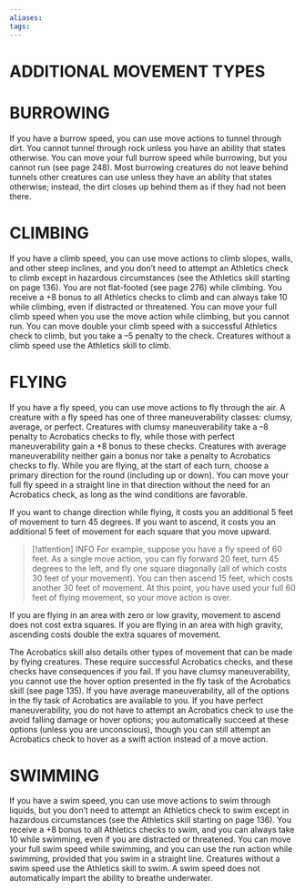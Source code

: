 ```yaml
---
aliases: 
tags: 
---
```

# ADDITIONAL MOVEMENT TYPES


# BURROWING

If you have a burrow speed, you can use move actions to tunnel through dirt. You cannot tunnel through rock unless you have an ability that states otherwise. You can move your full burrow speed while burrowing, but you cannot run (see page 248). Most burrowing creatures do not leave behind tunnels other creatures can use unless they have an ability that states otherwise; instead, the dirt closes up behind them as if they had not been there.

# CLIMBING

If you have a climb speed, you can use move actions to climb slopes, walls, and other steep inclines, and you don’t need to attempt an Athletics check to climb except in hazardous circumstances (see the Athletics skill starting on page 136). You are not flat-footed (see page 276) while climbing. You receive a +8 bonus to all Athletics checks to climb and can always take 10 while climbing, even if distracted or threatened. You can move your full climb speed when you use the move action while climbing, but you cannot run. You can move double your climb speed with a successful Athletics check to climb, but you take a –5 penalty to the check. Creatures without a climb speed use the Athletics skill to climb.

# FLYING

If you have a fly speed, you can use move actions to fly through the air. A creature with a fly speed has one of three maneuverability classes: clumsy, average, or perfect. Creatures with clumsy maneuverability take a –8 penalty to Acrobatics checks to fly, while those with perfect maneuverability gain a +8 bonus to these checks. Creatures with average maneuverability neither gain a bonus nor take a penalty to Acrobatics checks to fly. While you are flying, at the start of each turn, choose a primary direction for the round (including up or down). You can move your full fly speed in a straight line in that direction without the need for an Acrobatics check, as long as the wind conditions are favorable.

If you want to change direction while flying, it costs you an additional 5 feet of movement to turn 45 degrees. If you want to ascend, it costs you an additional 5 feet of movement for each square that you move upward. 

> [!attention] INFO
> For example, suppose you have a fly speed of 60 feet. As a single move action, you can fly forward 20 feet, turn 45 degrees to the left, and fly one square diagonally (all of which costs 30 feet of your movement). You can then ascend 15 feet, which costs another 30 feet of movement. At this point, you have used your full 60 feet of flying movement, so your move action is over.

If you are flying in an area with zero or low gravity, movement to ascend does not cost extra squares. If you are flying in an area with high gravity, ascending costs double the extra squares of movement.

The Acrobatics skill also details other types of movement that can be made by flying creatures. These require successful Acrobatics checks, and these checks have consequences if you fail. If you have clumsy maneuverability, you cannot use the hover option presented in the fly task of the Acrobatics skill (see page 135). If you have average maneuverability, all of the options in the fly task of Acrobatics are available to you. If you have perfect maneuverability, you do not have to attempt an Acrobatics check to use the avoid falling damage or hover options; you automatically succeed at these options (unless you are unconscious), though you can still attempt an Acrobatics check to hover as a swift action instead of a move action.

# SWIMMING

If you have a swim speed, you can use move actions to swim through liquids, but you don’t need to attempt an Athletics check to swim except in hazardous circumstances (see the Athletics skill starting on page 136). You receive a +8 bonus to all Athletics checks to swim, and you can always take 10 while swimming, even if you are distracted or threatened. You can move your full swim speed while swimming, and you can use the run action while swimming, provided that you swim in a straight line. Creatures without a swim speed use the Athletics skill to swim. A swim speed does not automatically impart the ability to breathe underwater.